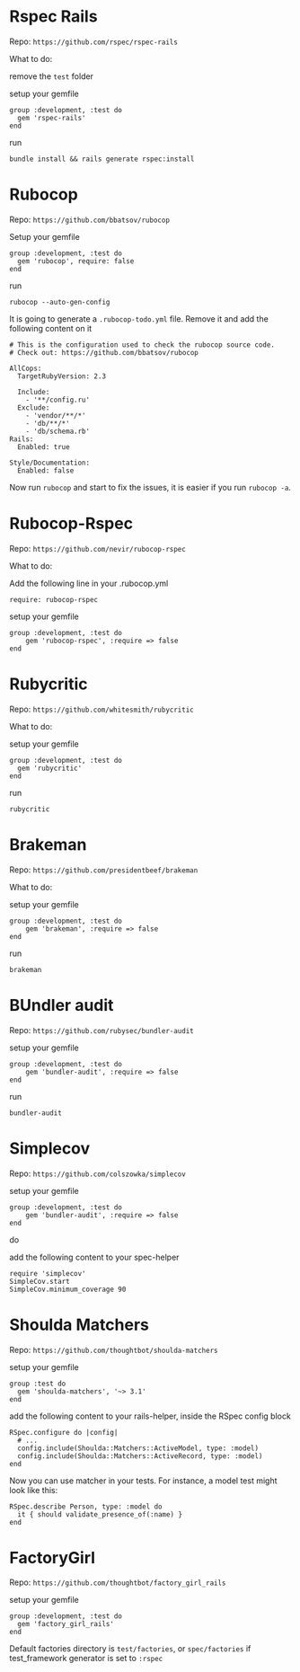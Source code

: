 # Rspec Rails

Repo:
  `https://github.com/rspec/rspec-rails`
  
What to do:

remove the `test` folder

setup your gemfile
```
group :development, :test do
  gem 'rspec-rails'
end
```

run

`bundle install && rails generate rspec:install`

# Rubocop

Repo:
    `https://github.com/bbatsov/rubocop`
    
Setup your gemfile 

```
group :development, :test do
  gem 'rubocop', require: false
end
```

run

`rubocop --auto-gen-config`

It is going to generate a `.rubocop-todo.yml` file. Remove it and add the following content on it
```
# This is the configuration used to check the rubocop source code.
# Check out: https://github.com/bbatsov/rubocop

AllCops:
  TargetRubyVersion: 2.3

  Include:
    - '**/config.ru'
  Exclude:
    - 'vendor/**/*'
    - 'db/**/*'
    - 'db/schema.rb'
Rails:
  Enabled: true

Style/Documentation:
  Enabled: false
```

Now run `rubocop` and start to fix the issues, it is easier if you run `rubocop -a`.

# Rubocop-Rspec

Repo:
  `https://github.com/nevir/rubocop-rspec`
  
What to do:

Add the following line in your .rubocop.yml

`require: rubocop-rspec`

setup your gemfile
```
group :development, :test do
    gem 'rubocop-rspec', :require => false
end

```

# Rubycritic

Repo:
  `https://github.com/whitesmith/rubycritic`
  
What to do:

setup your gemfile
```
group :development, :test do 
  gem 'rubycritic' 
end 
```
run

`rubycritic`


# Brakeman

Repo:
  `https://github.com/presidentbeef/brakeman`
  
What to do:


setup your gemfile
```
group :development, :test do
    gem 'brakeman', :require => false
end
```
run

`brakeman`


# BUndler audit

Repo:
  `https://github.com/rubysec/bundler-audit`

setup your gemfile
```
group :development, :test do
    gem 'bundler-audit', :require => false
end
```
run

`bundler-audit`

# Simplecov

Repo:
  `https://github.com/colszowka/simplecov`

setup your gemfile
```
group :development, :test do
    gem 'bundler-audit', :require => false
end
```
do

add the following content to your spec-helper

```
require 'simplecov'
SimpleCov.start
SimpleCov.minimum_coverage 90
```

# Shoulda Matchers

Repo:
    `https://github.com/thoughtbot/shoulda-matchers`
        
setup your gemfile
```
group :test do
  gem 'shoulda-matchers', '~> 3.1'
end
```

add the following content to your rails-helper, inside the RSpec config block
```
RSpec.configure do |config|
  # ...
  config.include(Shoulda::Matchers::ActiveModel, type: :model)
  config.include(Shoulda::Matchers::ActiveRecord, type: :model)
end
```

Now you can use matcher in your tests. For instance, a model test might look like this:
```
RSpec.describe Person, type: :model do
  it { should validate_presence_of(:name) }
end
```

# FactoryGirl

Repo:
    `https://github.com/thoughtbot/factory_girl_rails`

setup your gemfile
```
group :development, :test do
  gem 'factory_girl_rails'
end
```

Default factories directory is `test/factories`, or `spec/factories` if test_framework generator is set to `:rspec`

